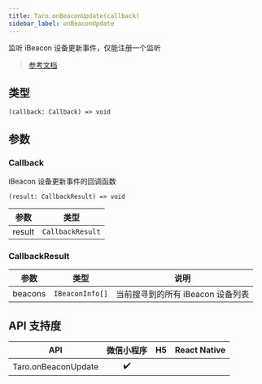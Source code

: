 ```yaml
---
title: Taro.onBeaconUpdate(callback)
sidebar_label: onBeaconUpdate
---
```


监听 iBeacon 设备更新事件，仅能注册一个监听

> [参考文档](https://developers.weixin.qq.com/miniprogram/dev/api/device/ibeacon/wx.onBeaconUpdate.html)

## 类型

```tsx
(callback: Callback) => void
```

## 参数

### Callback

iBeacon 设备更新事件的回调函数

```tsx
(result: CallbackResult) => void
```

| 参数 | 类型 |
| --- | --- |
| result | `CallbackResult` |

### CallbackResult

| 参数 | 类型 | 说明 |
| --- | --- | --- |
| beacons | `IBeaconInfo[]` | 当前搜寻到的所有 iBeacon 设备列表 |

## API 支持度

| API | 微信小程序 | H5 | React Native |
| :---: | :---: | :---: | :---: |
| Taro.onBeaconUpdate | ✔️ |  |  |
